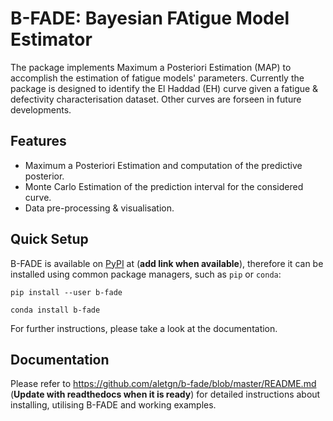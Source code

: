 # B-FADE: Bayesian FAtigue Model Estimator

The package implements Maximum a Posteriori Estimation (MAP) to accomplish the estimation of fatigue models' parameters. Currently the package is designed to identify the El Haddad (EH) curve given a fatigue & defectivity characterisation dataset. Other curves are forseen in future developments.

## Features

- Maximum a Posteriori Estimation and computation of the predictive posterior.
- Monte Carlo Estimation of the prediction interval for the considered curve.
- Data pre-processing & visualisation.

## Quick Setup

B-FADE is available on [PyPI](https://pypi.org/) at (**add link when available**), therefore it can be installed using common package managers, such as `pip` or `conda`:

```
pip install --user b-fade
```

```
conda install b-fade
```

For further instructions, please take a look at the documentation.

## Documentation

Please refer to https://github.com/aletgn/b-fade/blob/master/README.md (**Update with readthedocs when it is ready**) for detailed instructions about installing, utilising B-FADE and working examples.